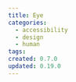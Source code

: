 ```yaml
---
title: Eye
categories:
  - accessibility
  - design
  - human
tags:
created: 0.7.0
updated: 0.19.0
---
```

